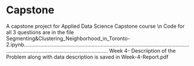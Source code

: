# Capstone
A capstone project for Applied Data Science Capstone course \n
Code for all 3 questions are in the file Segmenting&Clustering_Neighborhood_in_Toronto-2.ipynb.....................................................................................................................................................................................
Week 4- Descriiption of the Problem along with data description is saved in Week-4-Report.pdf 
